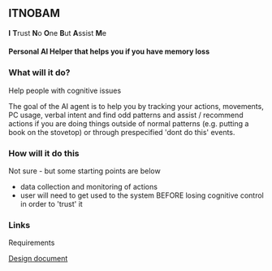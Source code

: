 ## ITNOBAM

**I** **T**rust **N**o **O**ne **B**ut **A**ssist **M**e

#### Personal AI Helper that helps you if you have memory loss


### What will it do?

Help people with cognitive issues


The goal of the AI agent is to help you by tracking your actions, movements, PC usage, verbal intent
and find odd patterns and assist / recommend actions if you are doing things outside of normal patterns
(e.g. putting a book on the stovetop)
or through prespecified 'dont do this' events.



### How will it do this

Not sure - but some starting points are below

- data collection and monitoring of actions
- user will need to get used to the system BEFORE losing cognitive control in order to 'trust' it


### Links

Requirements

[Design document](docs/Design%20Notes.md)
